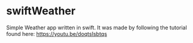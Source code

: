 # swiftWeather
Simple Weather app written in swift. It was made by following the tutorial found here:  https://youtu.be/doqtsIsbtqs
